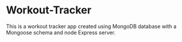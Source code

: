 # Workout-Tracker
This is a workout tracker app created using MongoDB database with a Mongoose schema and node Express server.

